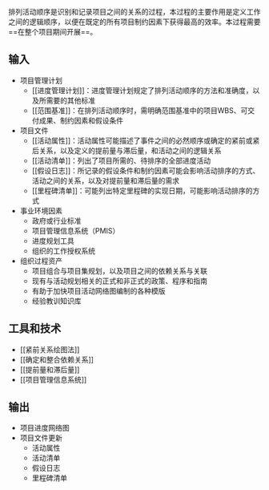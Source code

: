排列活动顺序是识别和记录项目之间的关系的过程，本过程的主要作用是定义工作之间的逻辑顺序，以便在既定的所有项目制约因素下获得最高的效率。本过程需要==在整个项目期间开展==。

## 输入
+ 项目管理计划
	+ [[进度管理计划]]：进度管理计划规定了排列活动顺序的方法和准确度，以及所需要的其他标准
	+ [[范围基准]]：在排列活动顺序时，需明确范围基准中的项目WBS、可交付成果、制约因素和假设条件
+ 项目文件
	+ [[活动属性]]：活动属性可能描述了事件之间的必然顺序或确定的紧前或紧后关系，以及定义的提前量与滞后量，和活动之间的逻辑关系
	+ [[活动清单]]：列出了项目所需的、待排序的全部进度活动
	+ [[假设日志]]：所记录的假设条件和制约因素可能会影响活动排序的方式、活动之间的关系，以及对提前量和滞后量的需求
	+ [[里程碑清单]]：可能列出特定里程碑的实现日期，可能影响活动排序的方式
+ 事业环境因素
	+ 政府或行业标准
	+ 项目管理信息系统（PMIS）
	+ 进度规划工具
	+ 组织的工作授权系统
+ 组织过程资产
	+ 项目组合与项目集规划，以及项目之间的依赖关系与关联
	+ 现有与活动规划相关的正式和非正式的政策、程序和指南
	+ 有助于加快项目活动网络图编制的各种模版
	+ 经验教训知识库

## 工具和技术
+ [[紧前关系绘图法]]
+ [[确定和整合依赖关系]]
+ [[提前量和滞后量]]
+ [[项目管理信息系统]]

## 输出
+ 项目进度网络图
+ 项目文件更新
	+ 活动属性
	+ 活动清单
	+ 假设日志
	+ 里程碑清单